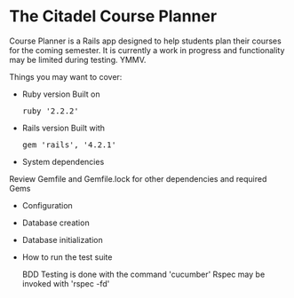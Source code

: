 The Citadel Course Planner
===

Course Planner is a Rails app designed to help students plan their courses
for the coming semester. It is currently a work in progress and functionality
may be limited during testing. YMMV.

Things you may want to cover:

* Ruby version
Built on <pre>ruby '2.2.2'</pre>

* Rails version
Built with <pre>gem 'rails',  '4.2.1'</pre>

* System dependencies

Review Gemfile and Gemfile.lock for other dependencies and required Gems

* Configuration

* Database creation

* Database initialization

* How to run the test suite

  BDD Testing is done with the command 'cucumber'
  Rspec may be invoked with 'rspec -fd'

